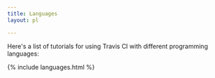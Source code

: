 ```yaml
---
title: Languages
layout: pl

---
```


Here's a list of tutorials for using Travis CI with different programming
languages:

{% include languages.html %}
